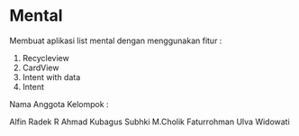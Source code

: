 # Mental

Membuat aplikasi list mental dengan menggunakan fitur :

1. Recycleview
2. CardView
3. Intent with data
4. Intent

Nama Anggota Kelompok :

Alfin Radek R
Ahmad Kubagus Subhki
M.Cholik Faturrohman
Ulva Widowati

